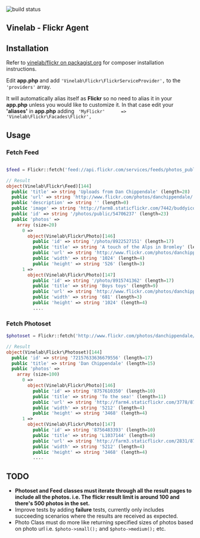 ![build status](https://travis-ci.org/Vinelab/flickr.png?branch=master "build status")

## Vinelab  - Flickr Agent

## Installation
Refer to [vinelab/flickr on packagist.org](https://packagist.org/packages/vinelab/flickr) for composer installation instructions.

Edit **app.php** and add ```'Vinelab\Flickr\FlickrServiceProvider',``` to the ```'providers'``` array.

It will automatically alias itself as **Flickr** so no need to alias it in your **app.php** unless you would like to customize it. In that case edit your **'aliases'** in **app.php** adding ``` 'MyFlickr'	  => 'Vinelab\Flickr\Facades\Flickr',```

## Usage

### Fetch Feed

```php

$feed = Flickr::fetch('feed://api.flickr.com/services/feeds/photos_public.gne?nsid=54738376@N04&lang=en-us&format=rss_200');

// Result
object(Vinelab\Flickr\Feed)[144]
  public 'title' => string 'Uploads from Dan Chippendale' (length=28)
  public 'url' => string 'http://www.flickr.com/photos/danchippendale/' (length=44)
  public 'description' => string '' (length=0)
  public 'image' => string 'http://farm8.staticflickr.com/7442/buddyicons/54738376@N04.jpg?1369125163#54738376@N04' (length=86)
  public 'id' => string '/photos/public/54706237' (length=23)
  public 'photos' =>
    array (size=20)
      0 =>
        object(Vinelab\Flickr\Photo)[146]
          public 'id' => string '/photo/8922527151' (length=17)
          public 'title' => string 'A touch of the Alps in Bromley' (length=30)
          public 'url' => string 'http://www.flickr.com/photos/danchippendale/8922527151/' (length=55)
          public 'width' => string '1024' (length=4)
          public 'height' => string '526' (length=3)
      1 =>
        object(Vinelab\Flickr\Photo)[147]
          public 'id' => string '/photo/8915741362' (length=17)
          public 'title' => string 'Boys toys' (length=9)
          public 'url' => string 'http://www.flickr.com/photos/danchippendale/8915741362/' (length=55)
          public 'width' => string '681' (length=3)
          public 'height' => string '1024' (length=4)
    	  ....
```

### Fetch Photoset

```php
$photoset = Flickr::fetch('http://www.flickr.com/photos/danchippendale/sets/72157633636679556/');

// Result
object(Vinelab\Flickr\Photoset)[144]
  public 'id' => string '72157633636679556' (length=17)
  public 'title' => string 'Dan Chippendale' (length=15)
  public 'photos' =>
    array (size=100)
      0 =>
        object(Vinelab\Flickr\Photo)[146]
          public 'id' => string '8757610350' (length=10)
          public 'title' => string 'To the sea!' (length=11)
          public 'url' => string 'http://farm4.staticflickr.com/3778/8757610350_737f9738d6.jpg' (length=60)
          public 'width' => string '5212' (length=4)
          public 'height' => string '3468' (length=4)
      1 =>
        object(Vinelab\Flickr\Photo)[147]
          public 'id' => string '8756483393' (length=10)
          public 'title' => string 'L1037144' (length=8)
          public 'url' => string 'http://farm3.staticflickr.com/2831/8756483393_7d83a4a564.jpg' (length=60)
          public 'width' => string '5212' (length=4)
          public 'height' => string '3468' (length=4)
          ....
```

## TODO
- **Photoset and Feed classes must iterate through all the result pages to include all the photos. i.e. The flickr result limit is around 100 and there's 500 photos in the set.**
- Improve tests by adding **failure** tests, currently only includes succeeding scenarios where the results are received as expected.
- Photo Class must do more like returning specified sizes of photos based on photo url i.e. ```$photo->small();``` and ```$photo->medium();``` etc.
